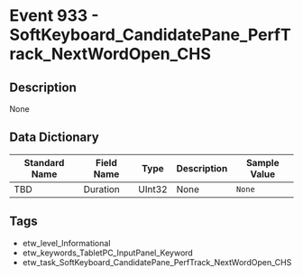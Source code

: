 # Event 933 - SoftKeyboard_CandidatePane_PerfTrack_NextWordOpen_CHS

## Description
None

## Data Dictionary
|Standard Name|Field Name|Type|Description|Sample Value|
|---|---|---|---|---|
|TBD|Duration|UInt32|None|`None`|

## Tags
* etw_level_Informational
* etw_keywords_TabletPC_InputPanel_Keyword
* etw_task_SoftKeyboard_CandidatePane_PerfTrack_NextWordOpen_CHS